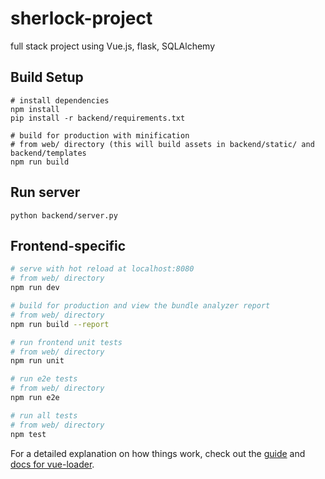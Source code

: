 # sherlock-project

full stack project using Vue.js, flask, SQLAlchemy

## Build Setup

```
# install dependencies
npm install
pip install -r backend/requirements.txt

# build for production with minification
# from web/ directory (this will build assets in backend/static/ and backend/templates
npm run build
```
## Run server

```
python backend/server.py
```

## Frontend-specific

``` bash
# serve with hot reload at localhost:8080
# from web/ directory
npm run dev

# build for production and view the bundle analyzer report
# from web/ directory 
npm run build --report

# run frontend unit tests
# from web/ directory 
npm run unit

# run e2e tests
# from web/ directory 
npm run e2e

# run all tests
# from web/ directory 
npm test
```

For a detailed explanation on how things work, check out the [guide](http://vuejs-templates.github.io/webpack/) and [docs for vue-loader](http://vuejs.github.io/vue-loader).
